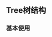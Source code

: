 <script setup>
import demo1 from  './demo1.vue'
import preview from '@/components/preview.vue'

</script>

## Tree树结构

### 基本使用
<demo1/>
<preview compName='tree' demoName='demo1'/>


